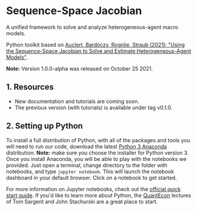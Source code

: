 # Sequence-Space Jacobian

A unified framework to solve and analyze heterogeneous-agent macro models.

Python toolkit based on [Auclert, Bardóczy, Rognlie, Straub (2021): "Using the Sequence-Space Jacobian to Solve and Estimate Heterogeneous-Agent Models"](https://doi.org/10.3982/ECTA17434). 

**Note:** Version 1.0.0-alpha was released on October 25 2021.

## 1. Resources

- New documentation and tutorials are coming soon.
- The previous version (with tutorials) is available under tag v0.1.0.

## 2. Setting up Python

To install a full distribution of Python, with all of the packages and tools you will need to run our code,
download the latest [Python 3 Anaconda](https://www.anaconda.com/distribution/) distribution.
**Note:** make sure you choose the installer for Python version 3. 
Once you install Anaconda, you will be able to play with the notebooks we provided. Just open a terminal, change 
directory to the folder with notebooks, and type `jupyter notebook`. This will launch the notebook dashboard in your
default browser. Click on a notebook to get started. 

For more information on Jupyter notebooks, check out the
[official quick start guide](https://jupyter-notebook-beginner-guide.readthedocs.io/en/latest/).
If you'd like to learn more about Python, the [QuantEcon](https://lectures.quantecon.org/py/) lectures of
Tom Sargent and John Stachurski are a great place to start.
